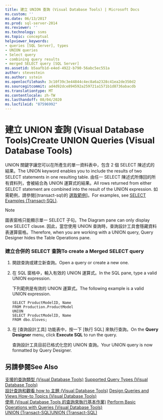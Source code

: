```yaml
---
title: 建立 UNION 查詢 (Visual Database Tools) | Microsoft Docs
ms.custom: ''
ms.date: 06/13/2017
ms.prod: sql-server-2014
ms.reviewer: ''
ms.technology: ssms
ms.topic: conceptual
helpviewer_keywords:
- queries [SQL Server], types
- UNION queries
- Select query
- combining query results
- merged SELECT query [SQL Server]
ms.assetid: b5aafb1d-e4ed-4922-b790-56abc5ec551a
author: stevestein
ms.author: sstein
ms.openlocfilehash: 3c10f39c3e44844c4ec8a6a2328c41ea2de350d2
ms.sourcegitcommit: ad4d92dce894592a259721a1571b1d8736abacdb
ms.translationtype: MT
ms.contentlocale: zh-TW
ms.lasthandoff: 08/04/2020
ms.locfileid: "87596992"
---
```

# <a name="create-union-queries-visual-database-tools"></a><span data-ttu-id="95a2a-102">建立 UNION 查詢 (Visual Database Tools)</span><span class="sxs-lookup"><span data-stu-id="95a2a-102">Create UNION Queries (Visual Database Tools)</span></span>
  <span data-ttu-id="95a2a-103">UNION 關鍵字讓您可以在所產生的單一資料表中，包含 2 個 SELECT 陳述式的結果。</span><span class="sxs-lookup"><span data-stu-id="95a2a-103">The UNION keyword enables you to include the results of two SELECT statements in one resulting table.</span></span> <span data-ttu-id="95a2a-104">由任一 SELECT 陳述式所傳回的所有資料列，會被結合為 UNION 運算式的結果。</span><span class="sxs-lookup"><span data-stu-id="95a2a-104">All rows returned from either SELECT statement are combined into the result of the UNION expression.</span></span> <span data-ttu-id="95a2a-105">如需範例，請參閱[&#40;transact-sql&#41;的 [選取範例](/sql/t-sql/queries/select-examples-transact-sql)]。</span><span class="sxs-lookup"><span data-stu-id="95a2a-105">For examples, see [SELECT Examples &#40;Transact-SQL&#41;](/sql/t-sql/queries/select-examples-transact-sql).</span></span>  
  
> [!NOTE]  
>  <span data-ttu-id="95a2a-106">圖表窗格只能顯示單一 SELECT 子句。</span><span class="sxs-lookup"><span data-stu-id="95a2a-106">The Diagram pane can only display one SELECT clause.</span></span> <span data-ttu-id="95a2a-107">因此，當您使用 UNION 查詢時，查詢設計工具會隱藏資料表運算窗格。</span><span class="sxs-lookup"><span data-stu-id="95a2a-107">Therefore, when you are working with a UNION query, Query Designer hides the Table Operations pane.</span></span>  
  
### <a name="to-create-a-merged-select-query"></a><span data-ttu-id="95a2a-108">建立合併的 SELECT 查詢</span><span class="sxs-lookup"><span data-stu-id="95a2a-108">To create a Merged SELECT query</span></span>  
  
1.  <span data-ttu-id="95a2a-109">開啟查詢或建立新查詢。</span><span class="sxs-lookup"><span data-stu-id="95a2a-109">Open a query or create a new one.</span></span>  
  
2.  <span data-ttu-id="95a2a-110">在 SQL 窗格中，輸入有效的 UNION 運算式。</span><span class="sxs-lookup"><span data-stu-id="95a2a-110">In the SQL pane, type a valid UNION expression.</span></span>  
  
     <span data-ttu-id="95a2a-111">下列範例是有效的 UNION 運算式。</span><span class="sxs-lookup"><span data-stu-id="95a2a-111">The following example is a valid UNION expression.</span></span>  
  
    ```  
    SELECT ProductModelID, Name  
    FROM Production.ProductModel  
    UNION  
    SELECT ProductModelID, Name   
    FROM dbo.Gloves;  
    ```  
  
3.  <span data-ttu-id="95a2a-112">在 [查詢設計工具]  功能表中，按一下 [執行 SQL]  來執行查詢。</span><span class="sxs-lookup"><span data-stu-id="95a2a-112">On the **Query Designer** menu, click **Execute SQL** to run the query.</span></span>  
  
     <span data-ttu-id="95a2a-113">查詢設計工具目前已格式化您的 UNION 查詢。</span><span class="sxs-lookup"><span data-stu-id="95a2a-113">Your UNION query is now formatted by Query Designer.</span></span>  
  
## <a name="see-also"></a><span data-ttu-id="95a2a-114">另請參閱</span><span class="sxs-lookup"><span data-stu-id="95a2a-114">See Also</span></span>  
 <span data-ttu-id="95a2a-115">[支援的查詢類型 &#40;Visual Database Tools&#41;](visual-database-tools.md) </span><span class="sxs-lookup"><span data-stu-id="95a2a-115">[Supported Query Types &#40;Visual Database Tools&#41;](visual-database-tools.md) </span></span>  
 <span data-ttu-id="95a2a-116">[設計查詢和觀看 how to 主題 &#40;Visual Database Tools&#41;](design-queries-and-views-how-to-topics-visual-database-tools.md) </span><span class="sxs-lookup"><span data-stu-id="95a2a-116">[Design Queries and Views How-to Topics &#40;Visual Database Tools&#41;](design-queries-and-views-how-to-topics-visual-database-tools.md) </span></span>  
 <span data-ttu-id="95a2a-117">[使用 &#40;Visual Database Tools 的查詢來執行基本作業&#41;](perform-basic-operations-with-queries-visual-database-tools.md) </span><span class="sxs-lookup"><span data-stu-id="95a2a-117">[Perform Basic Operations with Queries &#40;Visual Database Tools&#41;](perform-basic-operations-with-queries-visual-database-tools.md) </span></span>  
 [<span data-ttu-id="95a2a-118">UNION &#40;Transact-SQL&#41;</span><span class="sxs-lookup"><span data-stu-id="95a2a-118">UNION &#40;Transact-SQL&#41;</span></span>](/sql/t-sql/language-elements/set-operators-union-transact-sql)  
  
  
